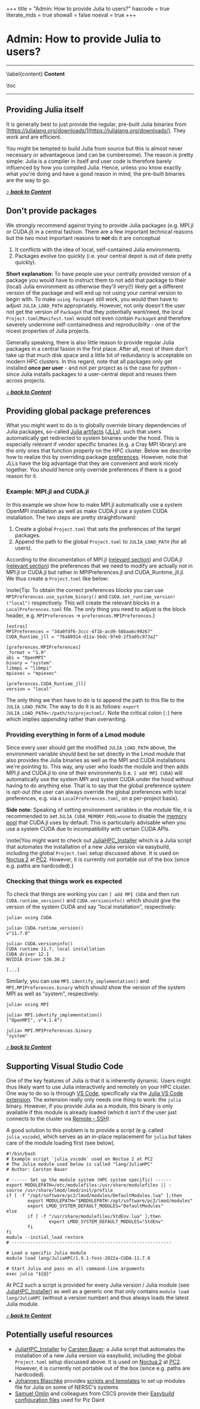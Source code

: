 +++
title = "Admin: How to provide Julia to users?"
hascode = true
literate_mds = true
showall = false
noeval = true
+++

# Admin: How to provide Julia to users?

--- 

\label{content}
**Content**

\toc

---

## Providing Julia itself

It is generally best to just provide the regular, pre-built Julia binaries from [https://julialang.org/downloads/](https://julialang.org/downloads/). They work and are efficient.

You might be tempted to build Julia from source but this is almost never necessary or advantageous (and can be cumbersome). The reason is pretty simple: Julia is a compiler in itself and user code is therefore barely influenced by how you compiled Julia. Hence, unless you know exactly what you're doing and have a good reason in mind, the pre-built binaries are the way to go.

[⤴ _**back to Content**_](#content)

## Don't provide packages

We strongly recommend against trying to provide Julia packages (e.g. MPI.jl or CUDA.jl) in a central fashion. There are a few important technical reasons but the two most important reasons to **not** do it are conceptual

1) It conflicts with the idea of local, self-contained Julia environments.
2) Packages evolve too quickly (i.e. your central depot is out of date pretty quickly).

**Short explanation:** To have people use your centrally provided version of a package you would have to instruct them to not add that package to their (local) Julia environment as otherwise they'll very(!) likely get a different version of the package and will end up not using your central version to begin with. To make `using PackageX` still work, you would then have to adjust `JULIA_LOAD_PATH` appropriately. However, not only doesn't the user not get the version of `PackageX` that they potentially want/need, the local `Project.toml`/`Manifest.toml` would not even contain `PackageX` and therefore severely undermine self-containedness and reproducibilty - one of the nicest properties of Julia projects.

Generally speaking, there is also little reason to provide regular Julia packages in a central fasion in the first place. After all, most of them don't take up that much disk space and a little bit of redundancy is acceptable on modern HPC clusters. In this regard, note that all packages only get installed **once per user** - and not per project as is the case for python - since Julia installs packages to a user-central depot and reuses them across projects.

[⤴ _**back to Content**_](#content)

## Providing global package preferences

What you might want to do is to globally override binary dependencies of Julia packages, so-called [Julia artifacts](https://pkgdocs.julialang.org/v1/artifacts/) ([JLLs](https://github.com/JuliaBinaryWrappers)), such that users automatically get redirected to system binaries under the hood. This is especially relevant if vendor specific binaries (e.g. a Cray MPI library) are the only ones that function properly on the HPC cluster. Below we describe how to realize this by overriding package [preferences](https://github.com/JuliaPackaging/Preferences.jl). However, note that JLLs have the big advantage that they are convenient and work nicely together. You should hence only override preferences if there is a good reason for it.


### Example: MPI.jl and CUDA.jl

In this example we show how to make MPI.jl automatically use a system OpenMPI installation as well as make CUDA.jl use a system CUDA installation. The two steps are pretty straightforward:

1) Create a global `Project.toml` that sets the preferences of the target packages.
2) Append the path to the global `Project.toml` to `JULIA_LOAD_PATH` (for all users).

According to the documentation of MPI.jl ([relevant section](https://juliaparallel.org/MPI.jl/stable/configuration/#Notes-to-HPC-cluster-administrators)) and CUDA.jl ([relevant section](https://cuda.juliagpu.org/stable/installation/overview/#Using-a-local-CUDA)) the preferences that we need to modify are actually not in MPI.jl or CUDA.jl but rather in MPIPreferences.jl and CUDA\_Runtime\_jll.jl. We thus create a `Project.toml` like below:

\note{Tip: To obtain the correct preferences blocks you can use `MPIPreferences.use_system_binary()` and `CUDA.set_runtime_version!("local")` respectively. This will create the relevant blocks in a `LocalPreferences.toml` file. The only thing you need to adjust is the block header, e.g. `MPIPreferences` -> `preferences.MPIPreferences`.}

```
[extras]
MPIPreferences = "3da0fdf6-3ccc-4f1b-acd9-58baa6c99267"
CUDA_Runtime_jll = "76a88914-d11a-5bdc-97e0-2f5a05c973a2"

[preferences.MPIPreferences]
_format = "1.0"
abi = "OpenMPI"
binary = "system"
libmpi = "libmpi"
mpiexec = "mpiexec"

[preferences.CUDA_Runtime_jll]
version = "local"
```

The only thing we then have to do is to append the path to this file to the `JULIA_LOAD_PATH`. The way to do it is as follows: `export JULIA_LOAD_PATH=:/path/to/projectoml/`. Note the critical colon (`:`) here which implies *appending* rather than overwriting.

### Providing everything in form of a Lmod module

Since every user should get the modified `JULIA_LOAD_PATH` above, the environment variable should best be set directly in the Lmod module that also provides the Julia binaries as well as the MPI and CUDA installations we're pointing to. This way, any user who loads the module and then adds MPI.jl and CUDA.jl to one of their environments (i.e. `] add MPI CUDA`) will automatically use the system MPI and system CUDA under the hood without having to do anything else. That is to say that the global preference system is *opt-out* (the user can always override the global preferences with local preferences, e.g. via a `LocalPreferences.toml`, on a per-project basis).

**Side note:** Speaking of setting environment variables in the module file, it is recommended to set `JULIA_CUDA_MEMORY_POOL=none` to disable the [memory pool](https://cuda.juliagpu.org/stable/usage/memory/#Memory-pool) that CUDA.jl uses by default. This is particularly advisable when you use a system CUDA due to incompatibility with certain CUDA APIs.

\note{You might want to check out [JuliaHPC_Installer](https://git.uni-paderborn.de/pc2-public/juliahpc_installer) which is a Julia script that automates the installation of a new Julia version via easybuild, including the global `Project.toml` setup discussed above. It is used on [Noctua 2](https://pc2.uni-paderborn.de/hpc-services/available-systems/noctua2) at [PC2](https://pc2.uni-paderborn.de/). However, it is currently not portable out of the box (since e.g. paths are hardcoded).}


### Checking that things work es expected
To check that things are working you can `] add MPI CUDA` and then run `CUDA.runtime_version()` and `CUDA.versioninfo()` which should give the version of the system CUDA and say "local installation", respectively:
```
julia> using CUDA

julia> CUDA.runtime_version()
v"11.7.0"

julia> CUDA.versioninfo()
CUDA runtime 11.7, local installation
CUDA driver 12.1
NVIDIA driver 530.30.2

[...]
```

Similarly, you can use `MPI.identify_implementation()` and `MPI.MPIPreferences.binary` which should show the version of the system MPI as well as "system", respectively:

```
julia> using MPI

julia> MPI.identify_implementation()
("OpenMPI", v"4.1.4")

julia> MPI.MPIPreferences.binary
"system"
```

[⤴ _**back to Content**_](#content)

## Supporting Visual Studio Code

One of the key features of Julia is that it is inherently dynamic. Users might thus likely want to use Julia interactively and remotely on your HPC cluster. One way to do so is through [VS Code](https://code.visualstudio.com/), specifically via the [Julia VS Code extension](https://www.julia-vscode.org/). The extension really only needs one thing to work: the `julia` binary. However, if you provide Julia as a module, this binary is only available if this module is already loaded (which it isn't if the user just connects to the cluster via [Remote - SSH](https://marketplace.visualstudio.com/items?itemName=ms-vscode-remote.remote-ssh)).

A good solution to this problem is to provide a script (e.g. called `julia_vscode`), which serves as an in-place replacement for `julia` but takes care of the module loading first (see below).

```shell
#!/bin/bash
# Example script `julia_vscode` used on Noctua 2 at PC2
# The Julia module used below is called "lang/JuliaHPC"
# Author: Carsten Bauer

# ------ Set up the module system (HPC system specific) ------
export MODULEPATH=/etc/modulefiles:/usr/share/modulefiles || :
source /usr/share/lmod/lmod/init/profile
if [ -f "/opt/software/pc2/lmod/modules/DefaultModules.lua" ];then
        export MODULEPATH="$MODULEPATH:/opt/software/pc2/lmod/modules"
        export LMOD_SYSTEM_DEFAULT_MODULES="DefaultModules"
else
        if [ -f "/usr/share/modulefiles/StdEnv.lua" ];then
                export LMOD_SYSTEM_DEFAULT_MODULES="StdEnv"
        fi
fi
module --initial_load restore
# ------------------------------------------------------------

# Load a specific Julia module
module load lang/JuliaHPC/1.9.1-foss-2022a-CUDA-11.7.0

# Start Julia and pass on all command-line arguments
exec julia "${@}"
```

At PC2 such a script is provided for every Julia version / Julia module (see [JuliaHPC_Installer](https://git.uni-paderborn.de/pc2-public/juliahpc_installer)) as well as a generic one that only contains `module load lang/JuliaHPC` (without a version number) and thus always loads the latest Julia module.

[⤴ _**back to Content**_](#content)

## Potentially useful resources

* [JuliaHPC_Installer](https://git.uni-paderborn.de/pc2-public/juliahpc_installer) by [Carsten Bauer](https://carstenbauer.eu): a Julia script that automates the installation of a new Julia version via easybuild, including the global `Project.toml` setup discussed above. It is used on [Noctua 2](https://pc2.uni-paderborn.de/hpc-services/available-systems/noctua2) at [PC2](https://pc2.uni-paderborn.de/). However, it is currently not portable out of the box (since e.g. paths are hardcoded).
* [Johannes Blaschke](https://github.com/jblaschke) provides [scripts and templates](https://gitlab.blaschke.science/nersc/julia/-/tree/main/modulefiles) to set up modules file for Julia on some of NERSC's systems
* [Samuel Omlin](https://github.com/omlins) and colleagues from CSCS provide their [Easybuild configuration files](https://github.com/eth-cscs/production/tree/master/easybuild/easyconfigs/j/Julia) used for Piz Daint